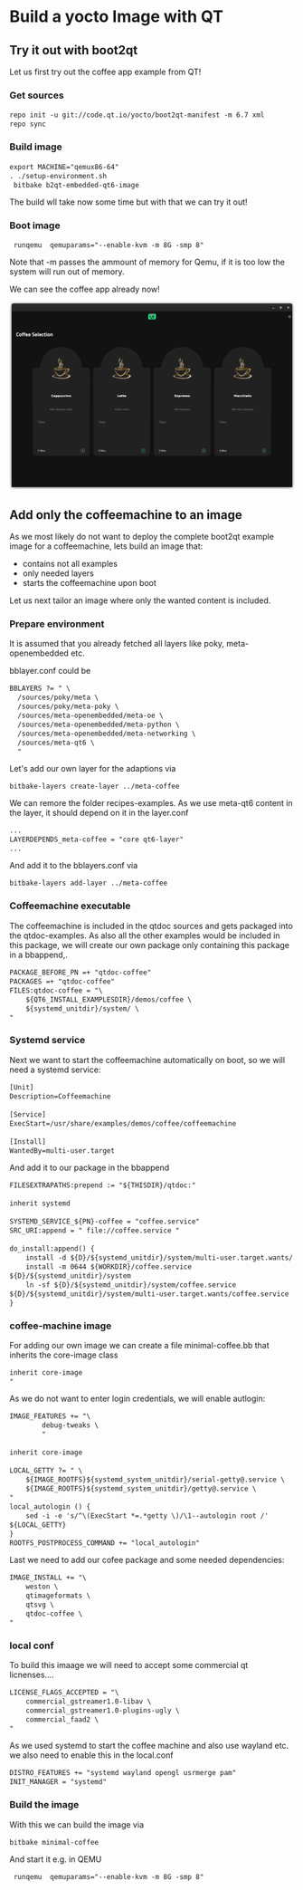 # Build a yocto Image with QT

## Try it out with boot2qt
Let us first try out the coffee app example from QT!

### Get sources

```
repo init -u git://code.qt.io/yocto/boot2qt-manifest -m 6.7 xml
repo sync
```

### Build image
```
export MACHINE="qemux86-64"
. ./setup-environment.sh
 bitbake b2qt-embedded-qt6-image
```

The build wll take now some time but with that we can try it out!

### Boot image

```
 runqemu  qemuparams="--enable-kvm -m 8G -smp 8" 
```

Note that -m passes the ammount of memory for Qemu, if it is too low the system will run out of memory.

We can see the coffee app already now!

![image info](https://github.com/tomirgang/eh21_maintainable_linux/blob/main/slides/assets/Screenshot%20from%202024-03-17%2019-27-17.png)

## Add only the coffeemachine to an image

As we most likely do not want to deploy the complete boot2qt example image for a coffeemachine,
lets build an image that:

- contains not all examples
- only needed layers
- starts the coffeemachine upon boot

Let us next tailor an image where only the wanted content is included.

### Prepare environment

It is assumed that you already fetched all layers like poky, meta-openembedded etc.

bblayer.conf could be

```
BBLAYERS ?= " \
  /sources/poky/meta \
  /sources/poky/meta-poky \
  /sources/meta-openembedded/meta-oe \
  /sources/meta-openembedded/meta-python \
  /sources/meta-openembedded/meta-networking \
  /sources/meta-qt6 \
  "
```

Let's add our own layer for the adaptions via

```
bitbake-layers create-layer ../meta-coffee
```

We can remore the folder recipes-examples.
As we use meta-qt6 content in the layer, it should depend on it in the layer.conf

```
...
LAYERDEPENDS_meta-coffee = "core qt6-layer"
...
```

And add it to the bblayers.conf via
```
bitbake-layers add-layer ../meta-coffee
```

### Coffeemachine executable

The coffeemachine is included in the qtdoc sources and gets packaged into the qtdoc-examples.
As also all the other examples would be included in this package, we will create our own
package only containing this package in a bbappend,.

```
PACKAGE_BEFORE_PN =+ "qtdoc-coffee"
PACKAGES =+ "qtdoc-coffee"
FILES:qtdoc-coffee = "\
    ${QT6_INSTALL_EXAMPLESDIR}/demos/coffee \
    ${systemd_unitdir}/system/ \
"
```
### Systemd service

Next we want to start the coffeemachine automatically on boot, so we will need a systemd service:

```
[Unit]
Description=Coffeemachine

[Service]
ExecStart=/usr/share/examples/demos/coffee/coffeemachine

[Install]
WantedBy=multi-user.target
```

And add it to our package in the bbappend

```
FILESEXTRAPATHS:prepend := "${THISDIR}/qtdoc:"

inherit systemd

SYSTEMD_SERVICE_${PN}-coffee = "coffee.service"
SRC_URI:append = " file://coffee.service "

do_install:append() {
    install -d ${D}/${systemd_unitdir}/system/multi-user.target.wants/
    install -m 0644 ${WORKDIR}/coffee.service ${D}/${systemd_unitdir}/system
    ln -sf ${D}/${systemd_unitdir}/system/coffee.service ${D}/${systemd_unitdir}/system/multi-user.target.wants/coffee.service 
}
```

### coffee-machine image

For adding our own image we can create a file minimal-coffee.bb that inherits the core-image class
```
inherit core-image
"
```

As we do not want to enter login credentials, we will enable autlogin:

```
IMAGE_FEATURES += "\
        debug-tweaks \
        "

inherit core-image

LOCAL_GETTY ?= " \
    ${IMAGE_ROOTFS}${systemd_system_unitdir}/serial-getty@.service \
    ${IMAGE_ROOTFS}${systemd_system_unitdir}/getty@.service \
"
local_autologin () {
    sed -i -e 's/^\(ExecStart *=.*getty \)/\1--autologin root /' ${LOCAL_GETTY}
}
ROOTFS_POSTPROCESS_COMMAND += "local_autologin"
```

Last we need to add our cofee package and some needed dependencies:

```
IMAGE_INSTALL += "\
    weston \
    qtimageformats \
    qtsvg \
    qtdoc-coffee \
"
```

### local conf

To build this imaage we will need to accept some commercial qt licnenses....

```
LICENSE_FLAGS_ACCEPTED = "\
    commercial_gstreamer1.0-libav \
    commercial_gstreamer1.0-plugins-ugly \
    commercial_faad2 \
"
```

As we used systemd to start the coffee machine and also use wayland etc. we also
need to enable this in the local.conf

```
DISTRO_FEATURES += "systemd wayland opengl usrmerge pam"
INIT_MANAGER = "systemd"
```

### Build the image

With this we can build the image via

```
bitbake minimal-coffee
```

And start it e.g. in QEMU

```
 runqemu  qemuparams="--enable-kvm -m 8G -smp 8" 
```


